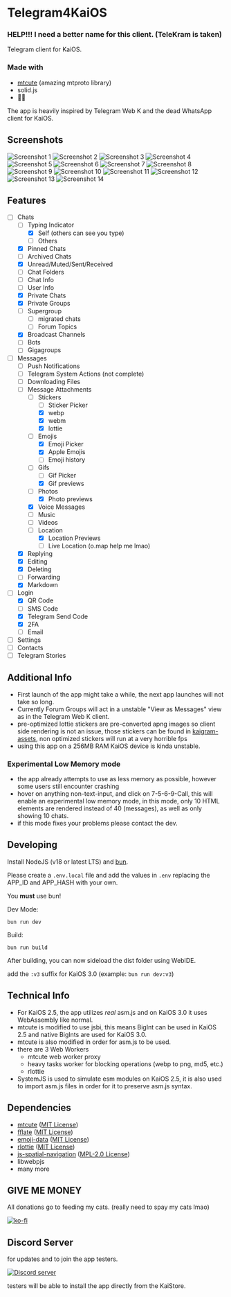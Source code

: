 # Telegram4KaiOS

### HELP!!! I need a better name for this client. (TeleKram is taken)

Telegram client for KaiOS.

### Made with

- [mtcute](https://github.com/mtcute/mtcute) (amazing mtproto library)
- solid.js
- 👀🙌

The app is heavily inspired by Telegram Web K and the dead WhatsApp client for KaiOS.

## Screenshots

![Screenshot 1](/screenshots/1.png)
![Screenshot 2](/screenshots/2.png)
![Screenshot 3](/screenshots/3.png)
![Screenshot 4](/screenshots/4.png)
![Screenshot 5](/screenshots/5.png)
![Screenshot 6](/screenshots/6.png)
![Screenshot 7](/screenshots/7.png)
![Screenshot 8](/screenshots/8.png)
![Screenshot 9](/screenshots/9.png)
![Screenshot 10](/screenshots/10.png)
![Screenshot 11](/screenshots/11.png)
![Screenshot 12](/screenshots/12.png)
![Screenshot 13](/screenshots/13.png)
![Screenshot 14](/screenshots/14.png)

## Features

- [ ] Chats
  - [ ] Typing Indicator
    - [x] Self (others can see you type)
    - [ ] Others
  - [x] Pinned Chats
  - [ ] Archived Chats
  - [x] Unread/Muted/Sent/Received
  - [ ] Chat Folders
  - [ ] Chat Info
  - [ ] User Info
  - [x] Private Chats
  - [x] Private Groups
  - [ ] Supergroup
    - [ ] migrated chats
    - [ ] Forum Topics
  - [x] Broadcast Channels
  - [ ] Bots
  - [ ] Gigagroups
- [ ] Messages
  - [ ] Push Notifications
  - [ ] Telegram System Actions (not complete)
  - [ ] Downloading Files
  - [ ] Message Attachments
    - [ ] Stickers
      - [ ] Sticker Picker
      - [x] webp
      - [x] webm
      - [x] lottie
    - [ ] Emojis
      - [x] Emoji Picker
      - [x] Apple Emojis
      - [ ] Emoji history
    - [ ] Gifs
      - [ ] Gif Picker
      - [x] Gif previews
    - [ ] Photos
      - [x] Photo previews
    - [x] Voice Messages
    - [ ] Music
    - [ ] Videos
    - [ ] Location
      - [x] Location Previews
      - [ ] Live Location (o.map help me lmao)
  - [x] Replying
  - [x] Editing
  - [x] Deleting
  - [ ] Forwarding
  - [x] Markdown
- [ ] Login
  - [x] QR Code
  - [ ] SMS Code
  - [x] Telegram Send Code
  - [x] 2FA
  - [ ] Email
- [ ] Settings
- [ ] Contacts
- [ ] Telegram Stories

## Additional Info

- First launch of the app might take a while, the next app launches will not take so long.
- Currently Forum Groups will act in a unstable "View as Messages" view as in the Telegram Web K client.
- pre-optimized lottie stickers are pre-converted apng images so client side rendering is not an issue, those stickers can be found in [kaigram-assets](https://github.com/cyan-2048/kaigram-assets), non optimized stickers will run at a very horrible fps
- using this app on a 256MB RAM KaiOS device is kinda unstable.

### Experimental Low Memory mode

- the app already attempts to use as less memory as possible, however some users still encounter crashing
- hover on anything non-text-input, and click on 7-5-6-9-Call, this will enable an experimental low memory mode, in this mode, only 10 HTML elements are rendered instead of 40 (messages), as well as only showing 10 chats.
- if this mode fixes your problems please contact the dev.

## Developing

Install NodeJS (v18 or latest LTS) and [bun](https://bun.sh/).

Please create a `.env.local` file and add the values in `.env` replacing the APP_ID and APP_HASH with your own.

You **must** use bun!

Dev Mode:

```
bun run dev
```

Build:

```
bun run build
```

After building, you can now sideload the dist folder using WebIDE.

add the `:v3` suffix for KaiOS 3.0 (example: `bun run dev:v3`)

## Technical Info

- For KaiOS 2.5, the app utilizes _real_ asm.js and on KaiOS 3.0 it uses WebAssembly like normal.
- mtcute is modified to use jsbi, this means BigInt can be used in KaiOS 2.5 and native BigInts are used for KaiOS 3.0.
- mtcute is also modified in order for asm.js to be used.
- there are 3 Web Workers
  - mtcute web worker proxy
  - heavy tasks worker for blocking operations (webp to png, md5, etc.)
  - rlottie
- SystemJS is used to simulate esm modules on KaiOS 2.5, it is also used to import asm.js files in order for it to preserve asm.js syntax.

## Dependencies

- [mtcute](https://github.com/mtcute/mtcute) ([MIT License](https://github.com/mtcute/mtcute/blob/master/LICENSE))
- [fflate](https://github.com/101arrowz/fflate) ([MIT License](https://github.com/101arrowz/fflate/blob/master/LICENSE))
- [emoji-data](https://github.com/iamcal/emoji-data) ([MIT License](https://github.com/iamcal/emoji-data/blob/master/LICENSE))
- [rlottie](https://github.com/Samsung/rlottie) ([MIT License](https://github.com/Samsung/rlottie/blob/master/COPYING))
- [js-spatial-navigation](https://github.com/luke-chang/js-spatial-navigation) ([MPL-2.0 License](https://github.com/luke-chang/js-spatial-navigation/blob/master/LICENSE))
- libwebpjs
- many more

## GIVE ME MONEY

All donations go to feeding my cats. (really need to spay my cats lmao)

[![ko-fi](https://ko-fi.com/img/githubbutton_sm.svg)](https://ko-fi.com/H2H7LIPNW)

## Discord Server

for updates and to join the app testers.

[![Discord server](https://invidget.switchblade.xyz/W9DF2q3Vv2)](https://discord.gg/W9DF2q3Vv2)

testers will be able to install the app directly from the KaiStore.
